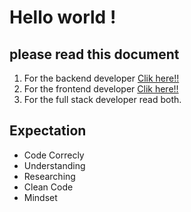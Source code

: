 # Hello world !
## please read this document

1. For the backend developer [Clik here!!](backend.md)
2. For the frontend developer [Clik here!!](frontend.md)
3. For the full stack developer read both.

## Expectation
- Code Correcly
- Understanding
- Researching
- Clean Code
- Mindset